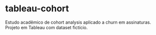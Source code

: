 # tableau-cohort
Estudo acadêmico de cohort analysis aplicado a churn em assinaturas. Projeto em Tableau com dataset fictício.
